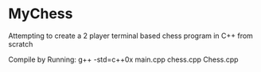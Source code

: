 MyChess
=======

Attempting to create a 2 player terminal based chess program in C++ from scratch

Compile by Running: g++ -std=c++0x main.cpp chess.cpp Chess.cpp

